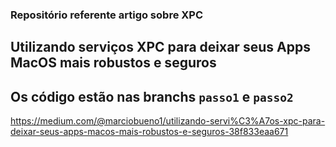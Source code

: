 ### Repositório referente artigo sobre XPC

## Utilizando serviços XPC para deixar seus Apps MacOS mais robustos e seguros

## Os código estão nas branchs `passo1` e `passo2`

https://medium.com/@marciobueno1/utilizando-servi%C3%A7os-xpc-para-deixar-seus-apps-macos-mais-robustos-e-seguros-38f833eaa671
